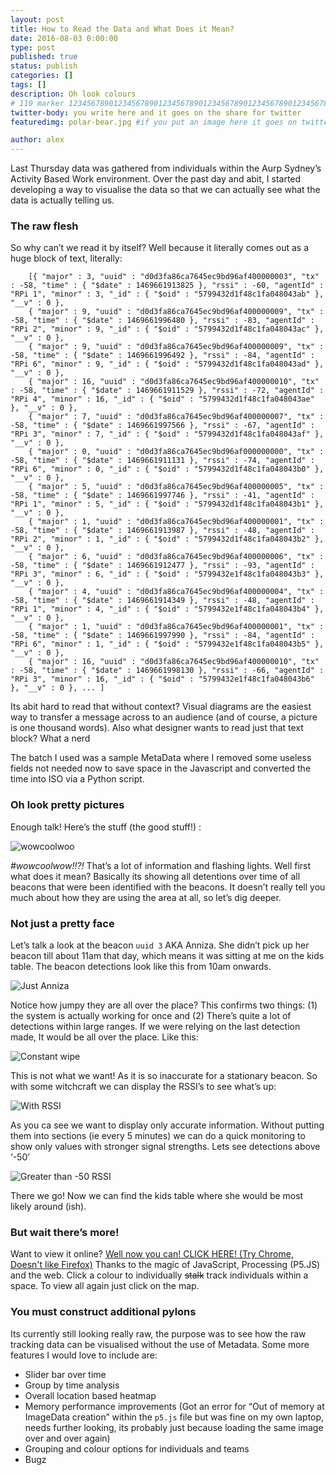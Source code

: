 ```yaml
---
layout: post
title: How to Read the Data and What Does it Mean?
date: 2016-08-03 0:00:00
type: post
published: true
status: publish
categories: []
tags: []
description: Oh look colours
# 110 marker 1234567890123456789012345678901234567890123456789012345678901234567890123456789012345678901234567890123456789
twitter-body: you write here and it goes on the share for twitter
featuredimg: polar-bear.jpg #if you put an image here it goes on twitter too

author: alex
---
```


Last Thursday data was gathered from individuals within the Aurp Sydney’s Activity Based Work environment. Over the past day and abit, I started developing a way to visualise the data so that we can actually see what the data is actually telling us.

### The raw flesh

So why can’t we read it by itself? Well because it literally comes out as a huge block of text, literally:

        [{ "major" : 3, "uuid" : "d0d3fa86ca7645ec9bd96af400000003", "tx" : -58, "time" : { "$date" : 1469661913825 }, "rssi" : -60, "agentId" : "RPi 1", "minor" : 3, "_id" : { "$oid" : "5799432d1f48c1fa048043ab" }, "__v" : 0 },
        { "major" : 9, "uuid" : "d0d3fa86ca7645ec9bd96af400000009", "tx" : -58, "time" : { "$date" : 1469661996480 }, "rssi" : -83, "agentId" : "RPi 2", "minor" : 9, "_id" : { "$oid" : "5799432d1f48c1fa048043ac" }, "__v" : 0 },
        { "major" : 9, "uuid" : "d0d3fa86ca7645ec9bd96af400000009", "tx" : -58, "time" : { "$date" : 1469661996492 }, "rssi" : -84, "agentId" : "RPi 6", "minor" : 9, "_id" : { "$oid" : "5799432d1f48c1fa048043ad" }, "__v" : 0 },
        { "major" : 16, "uuid" : "d0d3fa86ca7645ec9bd96af400000010", "tx" : -58, "time" : { "$date" : 1469661911529 }, "rssi" : -72, "agentId" : "RPi 4", "minor" : 16, "_id" : { "$oid" : "5799432d1f48c1fa048043ae" }, "__v" : 0 },
        { "major" : 7, "uuid" : "d0d3fa86ca7645ec9bd96af400000007", "tx" : -58, "time" : { "$date" : 1469661997566 }, "rssi" : -67, "agentId" : "RPi 3", "minor" : 7, "_id" : { "$oid" : "5799432d1f48c1fa048043af" }, "__v" : 0 },
        { "major" : 0, "uuid" : "d0d3fa86ca7645ec9bd96af000000000", "tx" : -58, "time" : { "$date" : 1469661911131 }, "rssi" : -74, "agentId" : "RPi 6", "minor" : 0, "_id" : { "$oid" : "5799432d1f48c1fa048043b0" }, "__v" : 0 },
        { "major" : 5, "uuid" : "d0d3fa86ca7645ec9bd96af400000005", "tx" : -58, "time" : { "$date" : 1469661997746 }, "rssi" : -41, "agentId" : "RPi 1", "minor" : 5, "_id" : { "$oid" : "5799432d1f48c1fa048043b1" }, "__v" : 0 },
        { "major" : 1, "uuid" : "d0d3fa86ca7645ec9bd96af400000001", "tx" : -58, "time" : { "$date" : 1469661913987 }, "rssi" : -48, "agentId" : "RPi 2", "minor" : 1, "_id" : { "$oid" : "5799432d1f48c1fa048043b2" }, "__v" : 0 },
        { "major" : 6, "uuid" : "d0d3fa86ca7645ec9bd96af400000006", "tx" : -58, "time" : { "$date" : 1469661912477 }, "rssi" : -93, "agentId" : "RPi 3", "minor" : 6, "_id" : { "$oid" : "5799432e1f48c1fa048043b3" }, "__v" : 0 },
        { "major" : 4, "uuid" : "d0d3fa86ca7645ec9bd96af400000004", "tx" : -58, "time" : { "$date" : 1469661914349 }, "rssi" : -48, "agentId" : "RPi 1", "minor" : 4, "_id" : { "$oid" : "5799432e1f48c1fa048043b4" }, "__v" : 0 },
        { "major" : 1, "uuid" : "d0d3fa86ca7645ec9bd96af400000001", "tx" : -58, "time" : { "$date" : 1469661997990 }, "rssi" : -84, "agentId" : "RPi 6", "minor" : 1, "_id" : { "$oid" : "5799432e1f48c1fa048043b5" }, "__v" : 0 },
        { "major" : 16, "uuid" : "d0d3fa86ca7645ec9bd96af400000010", "tx" : -58, "time" : { "$date" : 1469661998130 }, "rssi" : -66, "agentId" : "RPi 3", "minor" : 16, "_id" : { "$oid" : "5799432e1f48c1fa048043b6" }, "__v" : 0 }, ... ]

Its abit hard to read that without context? Visual diagrams are the easiest way to transfer a message across to an audience (and of course, a picture is one thousand words). Also what designer wants to read just that text block? What a nerd

The batch I used was a sample MetaData where I removed some useless fields not needed now to save space in the Javascript and converted the time into ISO via a Python script.

### Oh look pretty pictures

Enough talk! Here’s the stuff (the good stuff!) :

![wowcoolwoo]( https://i.gyazo.com/98b37cc2d6804c9f5588dce90c5a8a2c.gif)

*#wowcoolwow!!?!* That’s a lot of information and flashing lights. Well first what does it mean? Basically its showing all detentions over time of all beacons that were been identified with the beacons. It doesn’t really tell you much about how they are using the area at all, so let’s dig deeper.

### Not just a pretty face

Let’s talk a look at the beacon `uuid 3` AKA Anniza. She didn’t pick up her beacon till about 11am that day, which means it was sitting at me on the kids table. The beacon detections look like this from 10am onwards. 

![Just Anniza](https://i.gyazo.com/4608bdb5d8448b032423e7134b3ade3f.gif)

Notice how jumpy they are all over the place? This confirms two things: (1) the system is actually working for once and (2) There’s quite a lot of detections within large ranges. If we were relying on the last detection made, It would be all over the place. Like this:

![Constant wipe]()

This is not what we want! As it is so inaccurate for a stationary beacon. So with some witchcraft we can display the RSSI’s to see what’s up:

![With RSSI](https://i.gyazo.com/546018e0e22efe757072b4b1c113770d.gif)

As you ca see we want to display only accurate information. Without putting them into sections (ie every 5 minutes) we can do a quick monitoring to show only values with stronger signal strengths. Lets see detections above ‘-50’

![Greater than -50 RSSI](https://i.gyazo.com/99f0363dd95317e6d4bd89083f62eab6.gif)

There we go! Now we can find the kids table where she would be most likely around (ish).

### But wait there’s more!

Want to view it online? [Well now you can! CLICK HERE! (Try Chrome, Doesn't like Firefox)]( https://tuksun.github.io/Test-Vis/) Thanks to the magic of JavaScript, Processing (P5.JS) and the web. Click a colour to individually <del>stalk</del> track individuals within a space. To view all again just click on the map.

### You must construct additional pylons

Its currently still looking really raw, the purpose was to see how the raw tracking data can be visualised without the use of Metadata. Some more features I would love to include are:

- Slider bar over time
- Group by time analysis
- Overall location based heatmap
- Memory performance improvements (Got an error for “Out of memory at ImageData creation” within the `p5.js` file but was fine on my own laptop, needs further looking, its probably just because loading the same image over and over again)
- Grouping and colour options for individuals and teams
- Bugz


